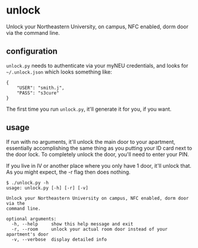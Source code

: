 # unlock

Unlock your Northeastern University, on campus, NFC enabled, dorm door via the
command line.

## configuration

`unlock.py` needs to authenticate via your myNEU credentials, and looks for
`~/.unlock.json` which looks something like:

```
{
    "USER": "smith.j",
    "PASS": "s3cure"
}
```

The first time you run `unlock.py`, it'll generate it for you, if you want.

## usage

If run with no arguments, it'll unlock the main door to your apartment,
essentially accomplishing the same thing as you putting your ID card next to
the door lock. To completely unlock the door, you'll need to enter your PIN.

If you live in IV or another place where you only have 1 door, it'll unlock 
that. As you might expect, the -r flag then does nothing.

```
$ ./unlock.py -h
usage: unlock.py [-h] [-r] [-v]

Unlock your Northeastern University on campus, NFC enabled, dorm door via the
command line.

optional arguments:
  -h, --help     show this help message and exit
  -r, --room     unlock your actual room door instead of your apartment's door
  -v, --verbose  display detailed info
```
